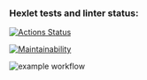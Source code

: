 ### Hexlet tests and linter status:
[![Actions Status](https://github.com/SvetlanaGreenFox/frontend-project-lvl2/workflows/hexlet-check/badge.svg)](https://github.com/SvetlanaGreenFox/frontend-project-lvl2/actions)

[![Maintainability](https://api.codeclimate.com/v1/badges/c427f8521bfeaba13780/maintainability)](https://codeclimate.com/github/SvetlanaGreenFox/frontend-project-lvl2/maintainability)

![example workflow](/badge.svg)